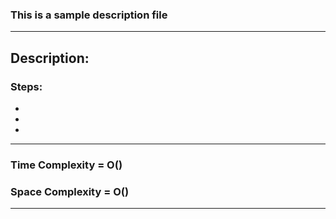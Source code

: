 ### This is a sample description file

---
## Description:

### Steps:

*
*
*

---

### Time Complexity = O()
### Space Complexity = O()
---
